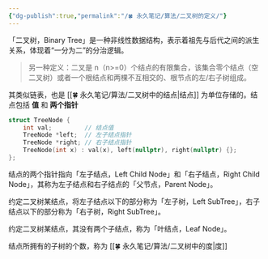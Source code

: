 ```yaml
---
{"dg-publish":true,"permalink":"/🍀 永久笔记/算法/二叉树的定义/"}
---
```



「二叉树，Binary Tree」是一种非线性数据结构，表示着祖先与后代之间的派生关系，体现着“一分为二”的分治逻辑。

> 另一种定义：二叉是 n（n>=0）个结点的有限集合，该集合零个结点（空二叉树）或者一个根结点和两棵不互相交的、根节点的左/右子树组成。

其类似链表，也是 [[🍀 永久笔记/算法/二叉树中的结点\|结点]] 为单位存储的。结点包括 **值** 和 **两个指针**

```cpp
struct TreeNode {
	int val;         // 结点值
	TreeNode *left;  // 左子结点指针
	TreeNode *right; // 右子结点指针
	TreeNode(int x) : val(x), left(nullptr), right(nullptr) {};
};
```

结点的两个指针指向「左子结点，Left Child Node」和「右子结点，Right Child Node」，其称为左子结点和右子结点的「父节点，Parent Node」。

约定二叉树某结点，将左子结点以下的部分称为「左子树，Left SubTree」，右子结点以下的部分称为「右子树，Right SubTree」。

约定二叉树某结点，其没有两个子结点，称为「叶结点，Leaf Node」。

结点所拥有的子树的个数，称为 [[🍀 永久笔记/算法/二叉树中的度\|度]]